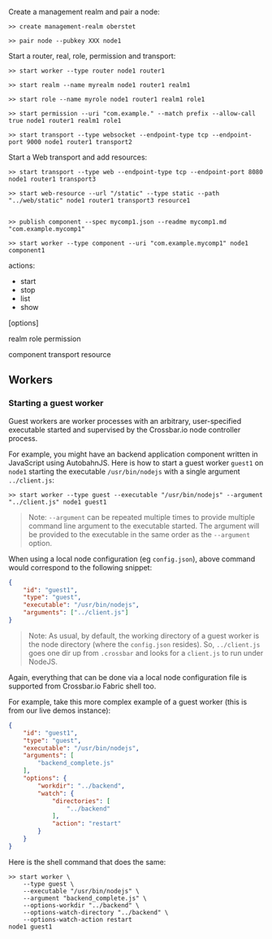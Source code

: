 
Create a management realm and pair a node:

    >> create management-realm oberstet

    >> pair node --pubkey XXX node1

Start a router, real, role, permission and transport:

    >> start worker --type router node1 router1

    >> start realm --name myrealm node1 router1 realm1

    >> start role --name myrole node1 router1 realm1 role1

    >> start permission --uri "com.example." --match prefix --allow-call true node1 router1 realm1 role1

    >> start transport --type websocket --endpoint-type tcp --endpoint-port 9000 node1 router1 transport2

Start a Web transport and add resources:

    >> start transport --type web --endpoint-type tcp --endpoint-port 8080 node1 router1 transport3

    >> start web-resource --url "/static" --type static --path "../web/static" node1 router1 transport3 resource1


    >> publish component --spec mycomp1.json --readme mycomp1.md "com.example.mycomp1"

    >> start worker --type component --uri "com.example.mycomp1" node1 component1


actions:

- start
- stop
- list
- show


<action> <resource-type> [options] <resource-path>




realm
role
permission


component
transport
resource





## Workers

### Starting a guest worker

Guest workers are worker processes with an arbitrary, user-specified executable started and supervised by the Crossbar.io node controller process.

For example, you might have an backend application component written in JavaScript using AutobahnJS. Here is how to start a guest worker `guest1` on `node1` starting the executable `/usr/bin/nodejs` with a single argument `../client.js`:

```console
>> start worker --type guest --executable "/usr/bin/nodejs" --argument "../client.js" node1 guest1
```

> Note: `--argument` can be repeated multiple times to provide multiple command line argument to the executable started. The argument will be provided to the executable in the same order as the `--argument` option.

When using a local node configuration (eg `config.json`), above command would correspond to the following snippet:

```json
{
    "id": "guest1",
    "type": "guest",
    "executable": "/usr/bin/nodejs",
    "arguments": ["../client.js"]
}
```

> Note: As usual, by default, the working directory of a guest worker is the node directory (where the `config.json` resides). So, `../client.js` goes one dir up from `.crossbar` and looks for a `client.js` to run under NodeJS.

Again, everything that can be done via a local node configuration file is supported from Crossbar.io Fabric shell too.

For example, take this more complex example of a guest worker (this is from our live demos instance):

```json
{
    "id": "guest1",
    "type": "guest",
    "executable": "/usr/bin/nodejs",
    "arguments": [
        "backend_complete.js"
    ],
    "options": {
        "workdir": "../backend",
        "watch": {
            "directories": [
                "../backend"
            ],
            "action": "restart"
        }
    }
}
```

Here is the shell command that does the same:

```console
>> start worker \
    --type guest \
    --executable "/usr/bin/nodejs" \
    --argument "backend_complete.js" \
    --options-workdir "../backend" \
    --options-watch-directory "../backend" \
    --options-watch-action restart
node1 guest1
```
